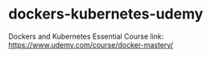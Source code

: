 # dockers-kubernetes-udemy
Dockers and Kubernetes Essential Course link: https://www.udemy.com/course/docker-mastery/
